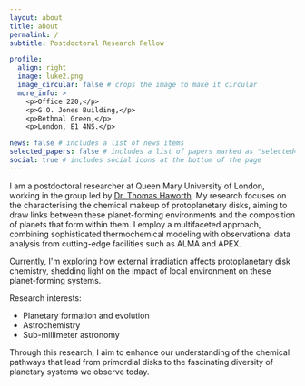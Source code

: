 ```yaml
---
layout: about
title: about
permalink: /
subtitle: Postdoctoral Research Fellow

profile:
  align: right
  image: luke2.png
  image_circular: false # crops the image to make it circular
  more_info: >
    <p>Office 220,</p>
    <p>G.O. Jones Building,</p>
    <p>Bethnal Green,</p>
    <p>London, E1 4NS.</p>

news: false # includes a list of news items
selected_papers: false # includes a list of papers marked as "selected={true}"
social: true # includes social icons at the bottom of the page
---
```


I am a postdoctoral researcher at Queen Mary University of London, working in the group led by [Dr. Thomas Haworth](https://thaworth.wixsite.com/astro). My research focuses on the characterising the chemical makeup of protoplanetary disks, aiming to draw links between these planet-forming environments and the composition of planets that form within them. I employ a multifaceted approach, combining sophisticated thermochemical modeling with observational data analysis from cutting-edge facilities such as ALMA and APEX.

Currently, I'm exploring how external irradiation affects protoplanetary disk chemistry, shedding light on the impact of local environment on these planet-forming systems. 

Research interests:
- Planetary formation and evolution
- Astrochemistry
- Sub-millimeter astronomy

Through this research, I aim to enhance our understanding of the chemical pathways that lead from primordial disks to the fascinating diversity of planetary systems we observe today.